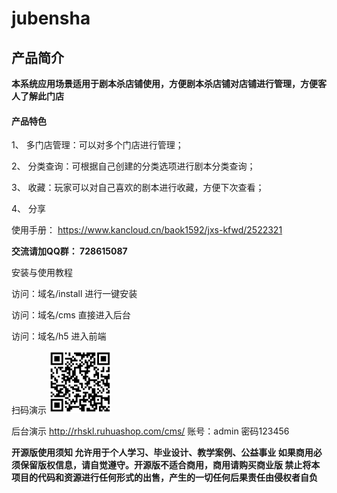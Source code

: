 # jubensha
## 产品简介

**本系统应用场景适用于剧本杀店铺使用，方便剧本杀店铺对店铺进行管理，方便客人了解此门店**

#### 产品特色

1、 多门店管理：可以对多个门店进行管理；

2、 分类查询：可根据自己创建的分类选项进行剧本分类查询；

3、 收藏：玩家可以对自己喜欢的剧本进行收藏，方便下次查看；

4、 分享

使用手册： https://www.kancloud.cn/baok1592/jxs-kfwd/2522321

**交流请加QQ群： 728615087**

安装与使用教程

访问：域名/install 进行一键安装

访问：域名/cms 直接进入后台

访问：域名/h5 进入前端

扫码演示
<img src="./imgs/1.png" style="zoom:20%">


后台演示
http://rhskl.ruhuashop.com/cms/ 账号：admin 密码123456

**开源版使用须知
允许用于个人学习、毕业设计、教学案例、公益事业
如果商用必须保留版权信息，请自觉遵守。开源版不适合商用，商用请购买商业版
禁止将本项目的代码和资源进行任何形式的出售，产生的一切任何后果责任由侵权者自负**